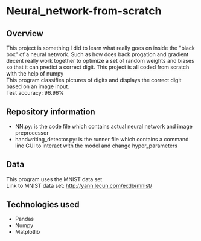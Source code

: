 # Neural_network-from-scratch

## Overview
This project is something I did to learn what really goes on inside the "black box" of a neural network. Such as how does back progation and gradient decent
really work together to optimize a set of random weights and biases so that it can predict a correct digit. This project is all coded from scratch with the help of numpy\
This program classifies pictures of digits and displays the correct digit based on an image input.\
Test accuracy: 96.96%

## Repository information
- NN.py:  is the code file which contains actual neural network and image preprocessor
- handwriting_detector.py:  is the runner file which contains a command line GUI to interact with the model and change hyper_parameters

## Data
This program uses the MNIST data set\
Link to MNIST data set: http://yann.lecun.com/exdb/mnist/


## Technologies used
- Pandas
- Numpy
- Matplotlib
